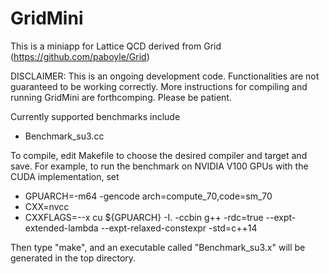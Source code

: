 # GridMini
This is a miniapp for Lattice QCD derived from Grid (https://github.com/paboyle/Grid)

DISCLAIMER: This is an ongoing development code. Functionalities are not guaranteed to be working correctly. More instructions for compiling and running GridMini are forthcomping. Please be patient. 

Currently supported benchmarks include
- Benchmark_su3.cc

To compile, edit Makefile to choose the desired compiler and target and save. For example, to run the benchmark on NVIDIA V100 GPUs with the CUDA implementation, set 

  - GPUARCH=-m64 -gencode arch=compute_70,code=sm_70
  - CXX=nvcc
  - CXXFLAGS=--x cu ${GPUARCH} -I. -ccbin g++ -rdc=true --expt-extended-lambda --expt-relaxed-constexpr -std=c++14

Then type "make", and an executable called "Benchmark_su3.x" will be generated in the top directory.  

